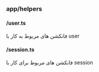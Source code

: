 ### app/helpers
#### /user.ts
فانکشن های مربوط به کار با user
#### /session.ts
فانکشن های مربوط برای کار با session